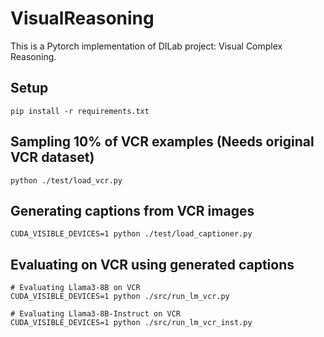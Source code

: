 # VisualReasoning

This is a Pytorch implementation of DILab project: Visual Complex Reasoning.

## Setup
```
pip install -r requirements.txt
```

## Sampling 10% of VCR examples (Needs original VCR dataset)
```
python ./test/load_vcr.py
```

## Generating captions from VCR images
```
CUDA_VISIBLE_DEVICES=1 python ./test/load_captioner.py
```
## Evaluating on VCR using generated captions
```
# Evaluating Llama3-8B on VCR
CUDA_VISIBLE_DEVICES=1 python ./src/run_lm_vcr.py

# Evaluating Llama3-8B-Instruct on VCR
CUDA_VISIBLE_DEVICES=1 python ./src/run_lm_vcr_inst.py
```
